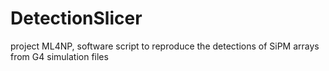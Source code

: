 # DetectionSlicer
project ML4NP, software script to reproduce the detections of SiPM arrays from G4 simulation files
